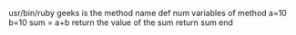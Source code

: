 usr/bin/ruby
geeks is the method name
def num
variables of method
a=10
b=10
sum = a+b
return the value of the sum return sum
end
